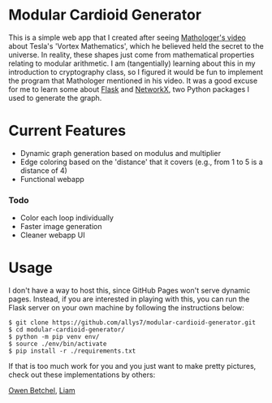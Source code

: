 # Modular Cardioid Generator

This is a simple web app that I created after seeing [Mathologer's video](https://youtu.be/6ZrO90AI0c8) about Tesla's 'Vortex Mathematics', which he believed held the secret to the universe.
In reality, these shapes just come from mathematical properties relating to modular arithmetic.
I am (tangentially) learning about this in my introduction to cryptography class, so I figured it would be fun to implement the program that Mathologer mentioned in his video.
It was a good excuse for me to learn some about [Flask](https://palletsprojects.com/p/flask/) and [NetworkX](https://networkx.org/), two Python packages I used to generate the graph.

# Current Features

- Dynamic graph generation based on modulus and multiplier
- Edge coloring based on the 'distance' that it covers (e.g., from 1 to 5 is a distance of 4)
- Functional webapp

### Todo

- Color each loop individually
- Faster image generation
- Cleaner webapp UI

# Usage

I don't have a way to host this, since GitHub Pages won't serve dynamic pages. Instead, if you are interested in playing
with this, you can run the Flask server on your own machine by following the instructions below:

~~~
$ git clone https://github.com/allys7/modular-cardioid-generator.git
$ cd modular-cardioid-generator/
$ python -m pip venv env/
$ source ./env/bin/activate
$ pip install -r ./requirements.txt
~~~

If that is too much work for you and you just want to make pretty pictures,
check out these implementations by others:

[Owen Betchel](https://owenbechtel.com/games/times-tables/),
[Liam](https://tiusic.com/vortex.html)